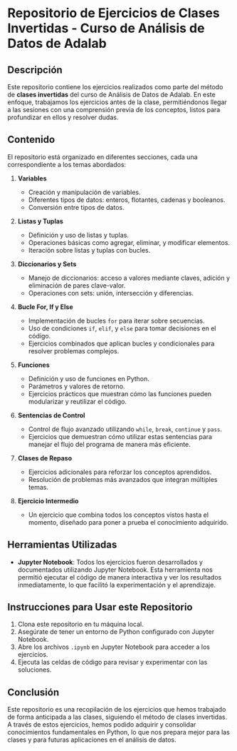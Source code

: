 # Repositorio de Ejercicios de Clases Invertidas - Curso de Análisis de Datos de Adalab

## Descripción

Este repositorio contiene los ejercicios realizados como parte del método de **clases invertidas** del curso de Análisis de Datos de Adalab. En este enfoque, trabajamos los ejercicios antes de la clase, permitiéndonos llegar a las sesiones con una comprensión previa de los conceptos, listos para profundizar en ellos y resolver dudas.

## Contenido

El repositorio está organizado en diferentes secciones, cada una correspondiente a los temas abordados:

1. **Variables**
   - Creación y manipulación de variables.
   - Diferentes tipos de datos: enteros, flotantes, cadenas y booleanos.
   - Conversión entre tipos de datos.

2. **Listas y Tuplas**
   - Definición y uso de listas y tuplas.
   - Operaciones básicas como agregar, eliminar, y modificar elementos.
   - Iteración sobre listas y tuplas con bucles.

3. **Diccionarios y Sets**
   - Manejo de diccionarios: acceso a valores mediante claves, adición y eliminación de pares clave-valor.
   - Operaciones con sets: unión, intersección y diferencias.

4. **Bucle For, If y Else**
   - Implementación de bucles `for` para iterar sobre secuencias.
   - Uso de condiciones `if`, `elif`, y `else` para tomar decisiones en el código.
   - Ejercicios combinados que aplican bucles y condicionales para resolver problemas complejos.

5. **Funciones**
   - Definición y uso de funciones en Python.
   - Parámetros y valores de retorno.
   - Ejercicios prácticos que muestran cómo las funciones pueden modularizar y reutilizar el código.

6. **Sentencias de Control**
   - Control de flujo avanzado utilizando `while`, `break`, `continue` y `pass`.
   - Ejercicios que demuestran cómo utilizar estas sentencias para manejar el flujo del programa de manera más eficiente.
     
7. **Clases de Repaso**
   - Ejercicios adicionales para reforzar los conceptos aprendidos.
   - Resolución de problemas más avanzados que integran múltiples temas.

8. **Ejercicio Intermedio**
   - Un ejercicio que combina todos los conceptos vistos hasta el momento, diseñado para poner a prueba el conocimiento adquirido.

## Herramientas Utilizadas

- **Jupyter Notebook**: Todos los ejercicios fueron desarrollados y documentados utilizando Jupyter Notebook. Esta herramienta nos permitió ejecutar el código de manera interactiva y ver los resultados inmediatamente, lo que facilitó la experimentación y el aprendizaje.

## Instrucciones para Usar este Repositorio

1. Clona este repositorio en tu máquina local.
2. Asegúrate de tener un entorno de Python configurado con Jupyter Notebook.
3. Abre los archivos `.ipynb` en Jupyter Notebook para acceder a los ejercicios.
4. Ejecuta las celdas de código para revisar y experimentar con las soluciones.

## Conclusión

Este repositorio es una recopilación de los ejercicios que hemos trabajado de forma anticipada a las clases, siguiendo el método de clases invertidas. A través de estos ejercicios, hemos podido adquirir y consolidar conocimientos fundamentales en Python, lo que nos prepara mejor para las clases y para futuras aplicaciones en el análisis de datos.
